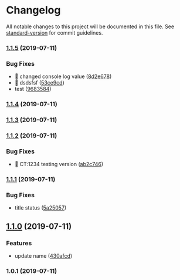 # Changelog

All notable changes to this project will be documented in this file. See [standard-version](https://github.com/conventional-changelog/standard-version) for commit guidelines.

### [1.1.5](https://github.com/samithf/npm-versioning/compare/v1.1.4...v1.1.5) (2019-07-11)


### Bug Fixes

* 🐛 changed console log value ([8d2e678](https://github.com/samithf/npm-versioning/commit/8d2e678))
* 🐛 dsdsfsf ([53ce9cd](https://github.com/samithf/npm-versioning/commit/53ce9cd))
* test ([9683584](https://github.com/samithf/npm-versioning/commit/9683584))



### [1.1.4](https://github.com/samithf/npm-versioning/compare/v1.1.3...v1.1.4) (2019-07-11)



### [1.1.3](https://github.com/samithf/npm-versioning/compare/v1.1.2...v1.1.3) (2019-07-11)



### [1.1.2](https://github.com/samithf/npm-versioning/compare/v1.1.1...v1.1.2) (2019-07-11)


### Bug Fixes

* 🐛 CT:1234 testing version ([ab2c746](https://github.com/samithf/npm-versioning/commit/ab2c746))



### [1.1.1](https://github.com/samithf/npm-versioning/compare/v1.1.0...v1.1.1) (2019-07-11)


### Bug Fixes

* title status ([5a25057](https://github.com/samithf/npm-versioning/commit/5a25057))



## [1.1.0](https://github.com/samithf/npm-versioning/compare/v1.0.1...v1.1.0) (2019-07-11)


### Features

* update name ([430afcd](https://github.com/samithf/npm-versioning/commit/430afcd))



### 1.0.1 (2019-07-11)
